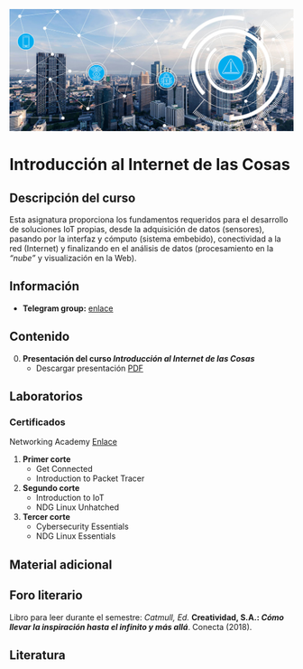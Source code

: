 [![banner](/_assets/pics/iotbanner.jpg)](https://github.com/marcoteran/internetofthings)
# Introducción al Internet de las Cosas

## Descripción del curso

Esta asignatura proporciona los fundamentos requeridos para el desarrollo de soluciones IoT propias, desde la adquisición de datos (sensores), pasando por la interfaz y cómputo (sistema embebido), conectividad a la red (Internet) y finalizando en el análisis de datos (procesamiento en la *“nube”* y visualización en la Web).

## Información
* **Telegram group:** [enlace](https://t.me/+SPhYEon9N_E1MzNh)

## Contenido
0. **Presentación del curso *Introducción al Internet de las Cosas***
	* Descargar presentación [PDF](https://github.com/marcoteran/internetofthings/raw/master/lectures/00_iot_syllabus.pdf)

## Laboratorios

### Certificados
Networking Academy [Enlace](https://www.netacad.com/)
1. **Primer corte** 
	- Get Connected
	- Introduction to Packet Tracer
2. **Segundo corte**
	- Introduction to IoT
	- NDG Linux Unhatched
3. **Tercer corte**
	- Cybersecurity Essentials
	- NDG Linux Essentials

## Material adicional

## Foro literario
Libro para leer durante el semestre:
*Catmull, Ed.* **Creatividad, S.A.: *Cómo llevar la inspiración hasta el infinito y más allá***. Conecta (2018).

## Literatura

